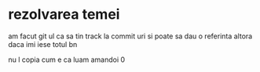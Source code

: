 # rezolvarea temei
am facut git ul ca sa tin track la commit uri si poate sa dau o referinta altora daca imi iese totul bn

nu l copia cum e ca luam amandoi 0 